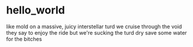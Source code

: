 # hello_world
like mold on a massive, juicy interstellar turd
we cruise through the void
they say to enjoy the ride but we're sucking the turd dry
save some water for the bitches
